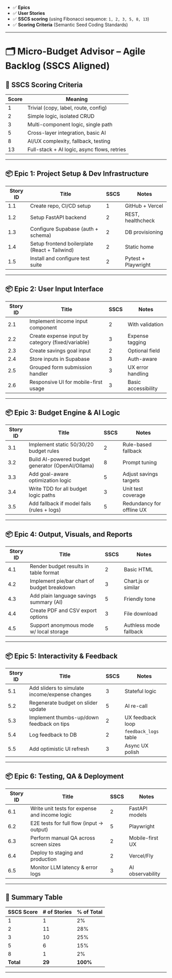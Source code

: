 - ✅ **Epics**
- ✅ **User Stories**
- ✅ **SSCS scoring** (using Fibonacci sequence: `1, 2, 3, 5, 8, 13`)  
- ✅ **Scoring Criteria** (Semantic Seed Coding Standards)

---

# 🗂️ Micro-Budget Advisor – Agile Backlog (SSCS Aligned)

## 🧠 SSCS Scoring Criteria

| Score | Meaning                               |
|--------|----------------------------------------|
| 1      | Trivial (copy, label, route, config)  |
| 2      | Simple logic, isolated CRUD           |
| 3      | Multi-component logic, single path    |
| 5      | Cross-layer integration, basic AI     |
| 8      | AI/UX complexity, fallback, testing   |
| 13     | Full-stack + AI logic, async flows, retries |

---

## 📦 Epic 1: Project Setup & Dev Infrastructure

| Story ID | Title                                         | SSCS | Notes |
|----------|-----------------------------------------------|------|-------|
| 1.1      | Create repo, CI/CD setup                      | 1    | GitHub + Vercel |
| 1.2      | Setup FastAPI backend                         | 2    | REST, healthcheck |
| 1.3      | Configure Supabase (auth + schema)            | 2    | DB provisioning |
| 1.4      | Setup frontend boilerplate (React + Tailwind) | 2    | Static home |
| 1.5      | Install and configure test suite              | 2    | Pytest + Playwright |

---

## 📦 Epic 2: User Input Interface

| Story ID | Title                                             | SSCS | Notes |
|----------|---------------------------------------------------|------|-------|
| 2.1      | Implement income input component                  | 2    | With validation |
| 2.2      | Create expense input by category (fixed/variable) | 3    | Expense tagging |
| 2.3      | Create savings goal input                         | 2    | Optional field |
| 2.4      | Store inputs in Supabase                          | 3    | Auth-aware |
| 2.5      | Grouped form submission handler                   | 3    | UX error handling |
| 2.6      | Responsive UI for mobile-first usage              | 3    | Basic accessibility |

---

## 📦 Epic 3: Budget Engine & AI Logic

| Story ID | Title                                               | SSCS | Notes |
|----------|-----------------------------------------------------|------|-------|
| 3.1      | Implement static 50/30/20 budget rules              | 2    | Rule-based fallback |
| 3.2      | Build AI-powered budget generator (OpenAI/Ollama)  | 8    | Prompt tuning |
| 3.3      | Add goal-aware optimization logic                   | 5    | Adjust savings targets |
| 3.4      | Write TDD for all budget logic paths                | 3    | Unit test coverage |
| 3.5      | Add fallback if model fails (rules + logs)          | 5    | Redundancy for offline UX |

---

## 📦 Epic 4: Output, Visuals, and Reports

| Story ID | Title                                       | SSCS | Notes |
|----------|---------------------------------------------|------|-------|
| 4.1      | Render budget results in table format       | 2    | Basic HTML |
| 4.2      | Implement pie/bar chart of budget breakdown | 3    | Chart.js or similar |
| 4.3      | Add plain language savings summary (AI)     | 5    | Friendly tone |
| 4.4      | Create PDF and CSV export options           | 3    | File download |
| 4.5      | Support anonymous mode w/ local storage     | 5    | Authless mode fallback |

---

## 📦 Epic 5: Interactivity & Feedback

| Story ID | Title                                          | SSCS | Notes |
|----------|------------------------------------------------|------|-------|
| 5.1      | Add sliders to simulate income/expense changes | 3    | Stateful logic |
| 5.2      | Regenerate budget on slider update             | 5    | AI re-call |
| 5.3      | Implement thumbs-up/down feedback on tips      | 2    | UX feedback loop |
| 5.4      | Log feedback to DB                             | 2    | `feedback_logs` table |
| 5.5      | Add optimistic UI refresh                      | 3    | Async UX polish |

---

## 📦 Epic 6: Testing, QA & Deployment

| Story ID | Title                                         | SSCS | Notes |
|----------|-----------------------------------------------|------|-------|
| 6.1      | Write unit tests for expense and income logic | 2    | FastAPI models |
| 6.2      | E2E tests for full flow (input → output)      | 5    | Playwright |
| 6.3      | Perform manual QA across screen sizes         | 2    | Mobile-first UX |
| 6.4      | Deploy to staging and production              | 2    | Vercel/Fly |
| 6.5      | Monitor LLM latency & error logs              | 3    | AI observability |

---

## 🧮 Summary Table

| SSCS Score | # of Stories | % of Total |
|------------|--------------|-------------|
| 1          | 1            | 2%          |
| 2          | 11           | 28%         |
| 3          | 10           | 25%         |
| 5          | 6            | 15%         |
| 8          | 1            | 2%          |
| **Total**  | **29**       | **100%**    |

---
